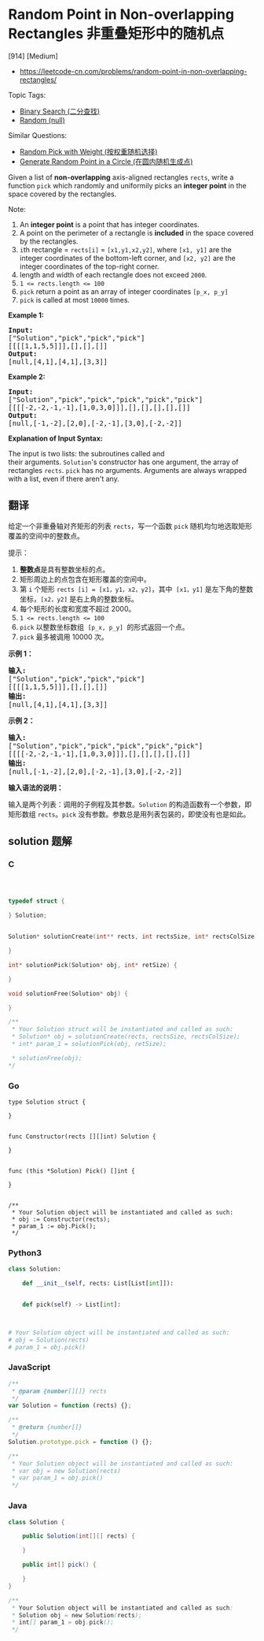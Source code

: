 # Random Point in Non-overlapping Rectangles 非重叠矩形中的随机点

[914] [Medium]

- https://leetcode-cn.com/problems/random-point-in-non-overlapping-rectangles/

Topic Tags:

- [Binary Search (二分查找)](https://leetcode-cn.com/tag/binary-search/)
- [Random (null)](https://leetcode-cn.com/tag/random/)

Similar Questions:

- [Random Pick with Weight (按权重随机选择)](https://leetcode-cn.com/problems/random-pick-with-weight/)
- [Generate Random Point in a Circle (在圆内随机生成点)](https://leetcode-cn.com/problems/generate-random-point-in-a-circle/)

Given a list of **non-overlapping** axis-aligned rectangles `rects`, write a function `pick` which randomly and uniformily picks an **integer point** in the space covered by the rectangles.

Note:

1.  An **integer point** is a point that has integer coordinates.
2.  A point on the perimeter of a rectangle is **included** in the space covered by the rectangles.
3.  `i`th rectangle = `rects[i]` = `[x1,y1,x2,y2]`, where `[x1, y1]` are the integer coordinates of the bottom-left corner, and `[x2, y2]` are the integer coordinates of the top-right corner.
4.  length and width of each rectangle does not exceed `2000`.
5.  `1 <= rects.length <= 100`
6.  `pick` return a point as an array of integer coordinates `[p_x, p_y]`
7.  `pick` is called at most `10000` times.

**Example 1:**

<pre><strong>Input: 
</strong><span id="example-input-1-1">["Solution","pick","pick","pick"]
</span><span id="example-input-1-2">[[[[1,1,5,5]]],[],[],[]]</span>
<strong>Output: 
</strong><span id="example-output-1">[null,[4,1],[4,1],[3,3]]</span>
</pre>

**Example 2:**

<pre><strong>Input: 
</strong><span id="example-input-2-1">["Solution","pick","pick","pick","pick","pick"]
</span><span id="example-input-2-2">[[[[-2,-2,-1,-1],[1,0,3,0]]],[],[],[],[],[]]</span>
<strong>Output: 
</strong><span id="example-output-2">[null,[-1,-2],[2,0],[-2,-1],[3,0],[-2,-2]]</span></pre>

**Explanation of Input Syntax:**

The input is two lists: the subroutines called and their arguments. `Solution`'s constructor has one argument, the array of rectangles `rects`. `pick` has no arguments. Arguments are always wrapped with a list, even if there aren't any.

## 翻译

给定一个非重叠轴对齐矩形的列表 `rects`，写一个函数 `pick` 随机均匀地选取矩形覆盖的空间中的整数点。

提示：

1.  **整数点**是具有整数坐标的点。
2.  矩形周边上的点包含在矩形覆盖的空间中。
3.  第 `i` 个矩形 `rects [i] = [x1，y1，x2，y2]`，其中  `[x1，y1]` 是左下角的整数坐标，`[x2，y2]` 是右上角的整数坐标。
4.  每个矩形的长度和宽度不超过 2000。
5.  `1 <= rects.length <= 100`
6.  `pick` 以整数坐标数组  `[p_x, p_y]`  的形式返回一个点。
7.  `pick` 最多被调用 10000 次。

**示例 1：**

<pre><strong>输入: 
</strong>["Solution","pick","pick","pick"]
[[[[1,1,5,5]]],[],[],[]]
<strong>输出: 
</strong>[null,[4,1],[4,1],[3,3]]
</pre>

**示例 2：**

<pre><strong>输入: 
</strong>["Solution","pick","pick","pick","pick","pick"]
[[[[-2,-2,-1,-1],[1,0,3,0]]],[],[],[],[],[]]
<strong>输出: 
</strong>[null,[-1,-2],[2,0],[-2,-1],[3,0],[-2,-2]]</pre>

**输入语法的说明：**

输入是两个列表：调用的子例程及其参数。`Solution` 的构造函数有一个参数，即矩形数组 `rects`。`pick` 没有参数。参数总是用列表包装的，即使没有也是如此。

## solution 题解

### C

```c



typedef struct {

} Solution;


Solution* solutionCreate(int** rects, int rectsSize, int* rectsColSize) {

}

int* solutionPick(Solution* obj, int* retSize) {

}

void solutionFree(Solution* obj) {

}

/**
 * Your Solution struct will be instantiated and called as such:
 * Solution* obj = solutionCreate(rects, rectsSize, rectsColSize);
 * int* param_1 = solutionPick(obj, retSize);

 * solutionFree(obj);
*/
```

### Go

```golang
type Solution struct {

}


func Constructor(rects [][]int) Solution {

}


func (this *Solution) Pick() []int {

}


/**
 * Your Solution object will be instantiated and called as such:
 * obj := Constructor(rects);
 * param_1 := obj.Pick();
 */
```

### Python3

```python
class Solution:

    def __init__(self, rects: List[List[int]]):


    def pick(self) -> List[int]:



# Your Solution object will be instantiated and called as such:
# obj = Solution(rects)
# param_1 = obj.pick()
```

### JavaScript

```javascript
/**
 * @param {number[][]} rects
 */
var Solution = function (rects) {};

/**
 * @return {number[]}
 */
Solution.prototype.pick = function () {};

/**
 * Your Solution object will be instantiated and called as such:
 * var obj = new Solution(rects)
 * var param_1 = obj.pick()
 */
```

### Java

```java
class Solution {

    public Solution(int[][] rects) {

    }

    public int[] pick() {

    }
}

/**
 * Your Solution object will be instantiated and called as such:
 * Solution obj = new Solution(rects);
 * int[] param_1 = obj.pick();
 */
```
